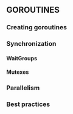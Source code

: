 
## GOROUTINES

### Creating goroutines

### Synchronization
#### WaitGroups
#### Mutexes

### Parallelism

### Best practices




